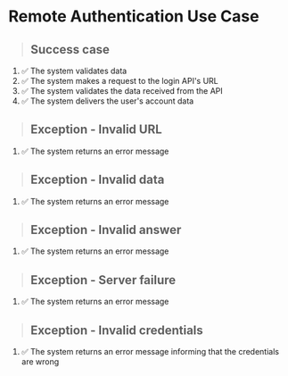 # Remote Authentication Use Case

> ## Success case
1. ✅ The system validates data
2. ✅ The system makes a request to the login API's URL
3. ✅ The system validates the data received from the API
4. ✅ The system delivers the user's account data

> ## Exception - Invalid URL
1. ✅ The system returns an error message
> ## Exception - Invalid data
1. ✅ The system returns an error message
> ## Exception - Invalid answer
1. ✅ The system returns an error message
> ## Exception - Server failure
1. ✅ The system returns an error message
> ## Exception - Invalid credentials
1. ✅ The system returns an error message informing that the credentials are wrong
